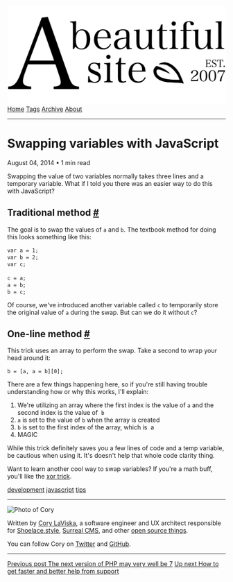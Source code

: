 <a href="../../index.html" class="header-link"><img src="../../images/logos/wordmark.svg" alt="A Beautiful Site" class="wordmark" /></a> <a href="../../index.html" class="nav-item">Home</a> <a href="../../tags/index.html" class="nav-item">Tags</a> <a href="../index.html" class="nav-item">Archive</a> <a href="../../about/index.html" class="nav-item">About</a>

------------------------------------------------------------------------

Swapping variables with JavaScript
==================================

August 04, 2014 • 1 min read

Swapping the value of two variables normally takes three lines and a temporary variable. What if I told you there was an easier way to do this with JavaScript?

Traditional method <a href="#traditional-method" class="direct-link">#</a>
--------------------------------------------------------------------------

The goal is to swap the values of `a` and `b`. The textbook method for doing this looks something like this:

    var a = 1; 
    var b = 2;
    var c;

    c = a;
    a = b;
    b = c;

Of course, we've introduced another variable called `c` to temporarily store the original value of `a` during the swap. But can we do it without `c`?

One-line method <a href="#one-line-method" class="direct-link">#</a>
--------------------------------------------------------------------

This trick uses an array to perform the swap. Take a second to wrap your head around it:

    b = [a, a = b][0];

There are a few things happening here, so if you're still having trouble understanding how or why this works, I'll explain:

1.  We're utilizing an array where the first index is the value of `a` and the second index is the value of  `b`
2.  `a` is set to the value of `b` when the array is created
3.  `b` is set to the first index of the array, which is  a
4.  MAGIC

While this trick definitely saves you a few lines of code and a temp variable, be cautious when using it. It's doesn't help that whole code clarity thing.

Want to learn another cool way to swap variables? If you're a math buff, you'll like the [xor trick](http://chris-taylor.github.io/blog/2013/02/25/xor-trick/).

<a href="../../tags/development/index.html" class="post-tag">development</a> <a href="../../tags/javascript/index.html" class="post-tag">javascript</a> <a href="../../tags/tips/index.html" class="post-tag">tips</a>

------------------------------------------------------------------------

<img src="http://0.gravatar.com/avatar/bf1b3b95fd5b096a3592247c29667b33?s=512" alt="Photo of Cory" class="avatar avatar-small" />

Written by [Cory LaViska](../../index-4.html), a software engineer and UX architect responsible for [Shoelace.style](https://shoelace.style/), [Surreal CMS](https://www.surrealcms.com/), and other [open source things](https://github.com/claviska).

You can follow Cory on [Twitter](https://twitter.com/claviska) and [GitHub](https://github.com/claviska).

------------------------------------------------------------------------

<a href="../the-next-version-of-php-may-very-well-be-7/index.html" class="post-nav-previous"><span class="small">Previous post</span> The next version of PHP may very well be 7</a> <a href="../how-to-get-faster-and-better-help-from-support/index.html" class="post-nav-next"><span class="small">Up next</span> How to get faster and better help from support</a>
